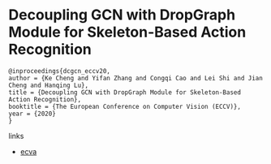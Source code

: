 # Decoupling GCN with DropGraph Module for Skeleton-Based Action Recognition

```
@inproceedings{dcgcn_eccv20,
author = {Ke Cheng and Yifan Zhang and Congqi Cao and Lei Shi and Jian Cheng and Hanqing Lu},
title = {Decoupling GCN with DropGraph Module for Skeleton-Based Action Recognition},
booktitle = {The European Conference on Computer Vision (ECCV)},
year = {2020}
}
```

links
- [ecva](http://www.ecva.net/papers/eccv_2020/papers_ECCV/papers/123690528.pdf)
